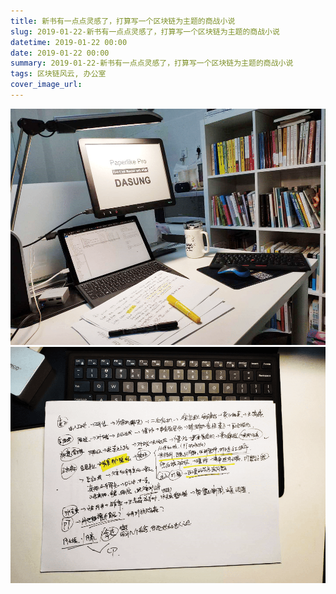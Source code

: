 ```yaml
---
title: 新书有一点点灵感了，打算写一个区块链为主题的商战小说
slug: 2019-01-22-新书有一点点灵感了，打算写一个区块链为主题的商战小说
datetime: 2019-01-22 00:00
date: 2019-01-22 00:00
summary: 2019-01-22-新书有一点点灵感了，打算写一个区块链为主题的商战小说
tags: 区块链风云, 办公室
cover_image_url: 
---
```

![18914-ldcw658h0u9.png](../assets/2019/09/2768447482.png)
![26630-2fwi5pcho6u.png](../assets/2019/09/4086807996.png)